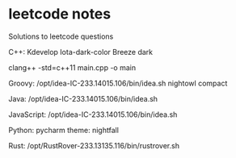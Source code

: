 # leetcode notes
Solutions to leetcode questions

C++:
Kdevelop
Iota-dark-color
Breeze dark

clang++ -std=c++11 main.cpp -o main

Groovy:
/opt/idea-IC-233.14015.106/bin/idea.sh
nightowl compact

Java:
/opt/idea-IC-233.14015.106/bin/idea.sh

JavaScript:
/opt/idea-IC-233.14015.106/bin/idea.sh

Python:
pycharm
theme:
nightfall

Rust:
/opt/RustRover-233.13135.116/bin/rustrover.sh
